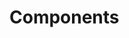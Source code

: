 <!-- Space: Projects -->
<!-- Parent: AnsibleRoleK3S -->
<!-- Title: Components AnsibleRoleK3S -->
<!-- Label: AnsibleRoleK3S -->
<!-- Label: Project -->
<!-- Label: Components -->
<!-- Include: disclaimer.md -->
<!-- Include: ac:toc -->

# Components
